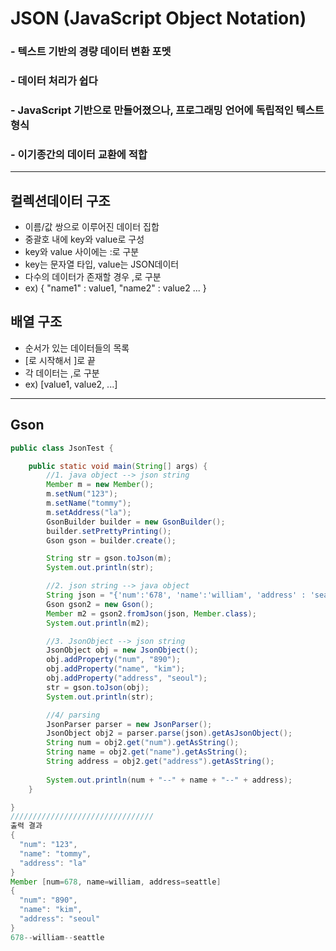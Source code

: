 # JSON (JavaScript Object Notation)
### - 텍스트 기반의 경량 데이터 변환 포멧
### - 데이터 처리가 쉽다
### - JavaScript 기반으로 만들어졌으나, 프로그래밍 언어에 독립적인 텍스트 형식
### - 이기종간의 데이터 교환에 적합

---
## 컬렉션데이터 구조
* 이름/값 쌍으로 이루어진 데이터 집합
* 중괄호 내에 key와 value로 구성
* key와 value 사이에는 :로 구분
* key는 문자열 타입, value는 JSON데이터
* 다수의 데이터가 존재할 경우 ,로 구분
* ex) { "name1" : value1,
        "name2" : value2
        ...
      }


## 배열 구조
* 순서가 있는 데이터들의 목록
* [로 시작해서 ]로 끝
* 각 데이터는 ,로 구분
* ex) [value1, value2, ...]

---
## Gson

```java
public class JsonTest {

    public static void main(String[] args) {
        //1. java object --> json string
        Member m = new Member();
        m.setNum("123");
        m.setName("tommy");
        m.setAddress("la");
        GsonBuilder builder = new GsonBuilder();
        builder.setPrettyPrinting();
        Gson gson = builder.create();

        String str = gson.toJson(m);
        System.out.println(str);

        //2. json string --> java object
        String json = "{'num':'678', 'name':'william', 'address' : 'seattle'}";
        Gson gson2 = new Gson();
        Member m2 = gson2.fromJson(json, Member.class);
        System.out.println(m2);

        //3. JsonObject --> json string
        JsonObject obj = new JsonObject();
        obj.addProperty("num", "890");
        obj.addProperty("name", "kim");
        obj.addProperty("address", "seoul");
        str = gson.toJson(obj);
        System.out.println(str);

        //4/ parsing
        JsonParser parser = new JsonParser();
        JsonObject obj2 = parser.parse(json).getAsJsonObject();
        String num = obj2.get("num").getAsString();
        String name = obj2.get("name").getAsString();
        String address = obj2.get("address").getAsString();
        
        System.out.println(num + "--" + name + "--" + address);
    }

}
////////////////////////////////
출력 결과
{
  "num": "123",
  "name": "tommy",
  "address": "la"
}
Member [num=678, name=william, address=seattle]
{
  "num": "890",
  "name": "kim",
  "address": "seoul"
}
678--william--seattle
```
